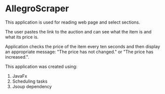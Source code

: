# AllegroScraper

This application is used for reading web page and select sections.

The user pastes the link to the auction and can see what the item is and what its price is.

Application checks the price of the item every ten seconds and then display an appropriate message:
"The price has not changed." or "The price has increased.".

This application was created using:
1. JavaFx
2. Scheduling tasks
3. Jsoup dependency

